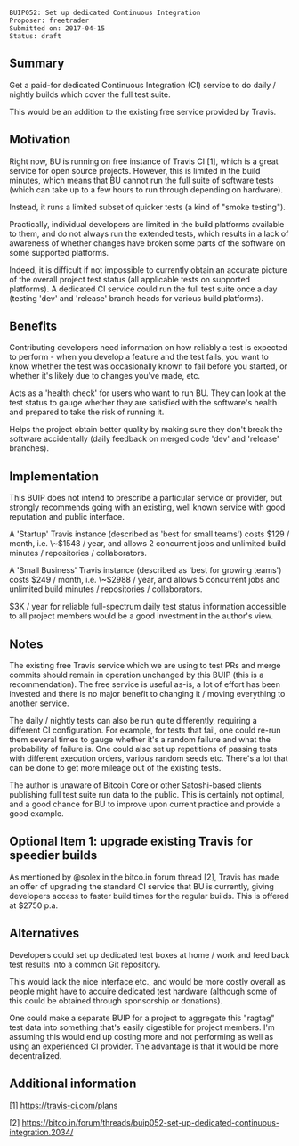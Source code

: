     BUIP052: Set up dedicated Continuous Integration
    Proposer: freetrader
    Submitted on: 2017-04-15
    Status: draft

Summary
-------

Get a paid-for dedicated Continuous Integration (CI) service to do daily
/ nightly builds which cover the full test suite.

This would be an addition to the existing free service provided by
Travis.

Motivation
----------

Right now, BU is running on free instance of Travis CI \[1\], which is a
great service for open source projects. However, this is limited in the
build minutes, which means that BU cannot run the full suite of software
tests (which can take up to a few hours to run through depending on
hardware).

Instead, it runs a limited subset of quicker tests (a kind of "smoke
testing").

Practically, individual developers are limited in the build platforms
available to them, and do not always run the extended tests, which
results in a lack of awareness of whether changes have broken some parts
of the software on some supported platforms.

Indeed, it is difficult if not impossible to currently obtain an
accurate picture of the overall project test status (all applicable
tests on supported platforms). A dedicated CI service could run the full
test suite once a day (testing 'dev' and 'release' branch heads for
various build platforms).

Benefits
--------

Contributing developers need information on how reliably a test is
expected to perform - when you develop a feature and the test fails, you
want to know whether the test was occasionally known to fail before you
started, or whether it's likely due to changes you've made, etc.

Acts as a 'health check' for users who want to run BU. They can look at
the test status to gauge whether they are satisfied with the software's
health and prepared to take the risk of running it.

Helps the project obtain better quality by making sure they don't break
the software accidentally (daily feedback on merged code 'dev' and
'release' branches).

Implementation
--------------

This BUIP does not intend to prescribe a particular service or provider,
but strongly recommends going with an existing, well known service with
good reputation and public interface.

A 'Startup' Travis instance (described as 'best for small teams') costs
$129 / month, i.e. \~$1548 / year, and allows 2 concurrent jobs and
unlimited build minutes / repositories / collaborators.

A 'Small Business' Travis instance (described as 'best for growing
teams') costs $249 / month, i.e. \~$2988 / year, and allows 5 concurrent
jobs and unlimited build minutes / repositories / collaborators.

$3K / year for reliable full-spectrum daily test status information
accessible to all project members would be a good investment in the
author's view.

Notes
-----

The existing free Travis service which we are using to test PRs and
merge commits should remain in operation unchanged by this BUIP (this is
a recommendation). The free service is useful as-is, a lot of effort has
been invested and there is no major benefit to changing it / moving
everything to another service.

The daily / nightly tests can also be run quite differently, requiring a
different CI configuration. For example, for tests that fail, one could
re-run them several times to gauge whether it's a random failure and
what the probability of failure is. One could also set up repetitions of
passing tests with different execution orders, various random seeds etc.
There's a lot that can be done to get more mileage out of the existing
tests.

The author is unaware of Bitcoin Core or other Satoshi-based clients
publishing full test suite run data to the public. This is certainly not
optimal, and a good chance for BU to improve upon current practice and
provide a good example.

Optional Item 1: upgrade existing Travis for speedier builds
------------------------------------------------------------

As mentioned by @solex in the bitco.in forum thread \[2\], Travis has
made an offer of upgrading the standard CI service that BU is currently,
giving developers access to faster build times for the regular builds.
This is offered at $2750 p.a.

Alternatives
------------

Developers could set up dedicated test boxes at home / work and feed
back test results into a common Git repository.

This would lack the nice interface etc., and would be more costly
overall as people might have to acquire dedicated test hardware
(although some of this could be obtained through sponsorship or
donations).

One could make a separate BUIP for a project to aggregate this "ragtag"
test data into something that's easily digestible for project members.
I'm assuming this would end up costing more and not performing as well
as using an experienced CI provider. The advantage is that it would be
more decentralized.

Additional information
----------------------

\[1\] <https://travis-ci.com/plans>

\[2\]
<https://bitco.in/forum/threads/buip052-set-up-dedicated-continuous-integration.2034/>
